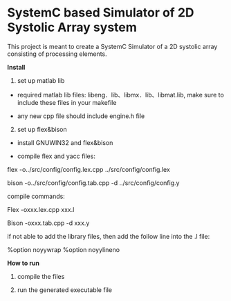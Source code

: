 # SystemC based Simulator of 2D Systolic Array system

This project is meant to create a SystemC Simulator of a 2D systolic array consisting of processing elements. 

**Install**

1. set up matlab lib

* required matlab lib files: libeng．lib、libmx．lib、libmat.lib, make sure to include these files in your makefile

* any new cpp file should include engine.h file

2. set up flex&bison

* install GNUWIN32 and flex&bison

* compile flex and yacc files:

flex -o../src/config/config.lex.cpp ../src/config/config.lex

bison -o../src/config/config.tab.cpp -d ../src/config/config.y

compile commands:

Flex -oxxx.lex.cpp xxx.l  

Bison -oxxx.tab.cpp -d  xxx.y  

if not able to add the library files, then add the follow line into the .l file:

%option noyywrap   %option noyylineno 

**How to run**

1. compile the files

2. run the generated executable file





 
